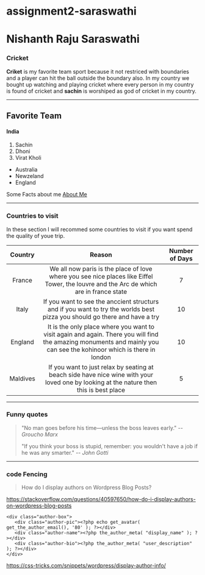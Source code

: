 # assignment2-saraswathi
# Nishanth Raju Saraswathi
### Cricket

**Criket** is my favorite team sport because it not restriced with boundaries and a player can hit the ball outside the boundary also. In my country we bought up watching and playing cricket where every person in my country is found of cricket and **sachin** is worshiped as god of cricket in my country.

------------------------------
## Favorite Team
#### India
1. Sachin
2. Dhoni
3. Virat Kholi

* Australia
* Newzeland
* England

Some Facts about me [About Me](AboutMe.md)

-------------------------------------

### Countries to visit

In these section I will recommed some countries to visit if you want spend the quality of youe trip.

| Country | Reason | Number of Days |
| :---: | :---: | :---: |
| France| We all now paris is the place of love where you see nice places like Eiffel Tower, the louvre and the Arc de which are in france state | 7 |
|Italy | If you want to see the anccient structurs and if you want to try the worlds best pizza you should go there and have a try | 10 |
| England | It is the only place where you want to visit again and again. There you will find the amazing monuments and mainly you can see the kohinoor which is there in london | 10|
| Maldives | If you want to just relax by seating at beach side have nice wine with your loved one by looking at the nature  then this is best place | 5|

--------------------------------------------------

### Funny quotes
> "No man goes before his time—unless the boss leaves early." -- *Groucho Marx*
>
>"If you think your boss is stupid, remember: you wouldn't have a job if he was any smarter." -- *John Gotti*

----------------------------------------------------

### code Fencing
> How do I display authors on Wordpress Blog Posts?

<https://stackoverflow.com/questions/40597650/how-do-i-display-authors-on-wordpress-blog-posts>

```
<div class="author-box">
   <div class="author-pic"><?php echo get_avatar( get_the_author_email(), '80' ); ?></div>
   <div class="author-name"><?php the_author_meta( "display_name" ); ?></div>
   <div class="author-bio"><?php the_author_meta( "user_description" ); ?></div>
</div>
```
<https://css-tricks.com/snippets/wordpress/display-author-info/>